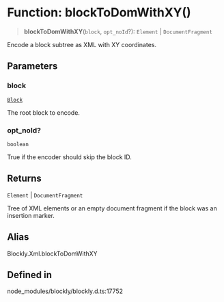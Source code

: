 # Function: blockToDomWithXY()

> **blockToDomWithXY**(`block`, `opt_noId`?): `Element` \| `DocumentFragment`

Encode a block subtree as XML with XY coordinates.

## Parameters

### block

[`Block`](../../classes/Block.md)

The root block to encode.

### opt_noId?

`boolean`

True if the encoder should skip the block ID.

## Returns

`Element` \| `DocumentFragment`

Tree of XML elements or an empty
document fragment if the block was an insertion marker.

## Alias

Blockly.Xml.blockToDomWithXY

## Defined in

node_modules/blockly/blockly.d.ts:17752
